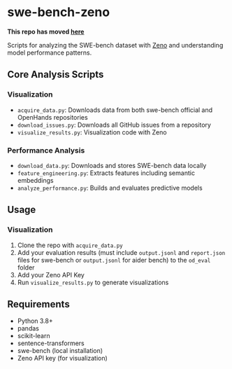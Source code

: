 # swe-bench-zeno

**This repo has moved [here](https://github.com/All-Hands-AI/agent-analysis)**

Scripts for analyzing the SWE-bench dataset with [Zeno](https://zenoml.com) and understanding model performance patterns.

## Core Analysis Scripts

### Visualization
- `acquire_data.py`: Downloads data from both swe-bench official and OpenHands repositories
- `download_issues.py`: Downloads all GitHub issues from a repository
- `visualize_results.py`: Visualization code with Zeno

### Performance Analysis
- `download_data.py`: Downloads and stores SWE-bench data locally
- `feature_engineering.py`: Extracts features including semantic embeddings
- `analyze_performance.py`: Builds and evaluates predictive models

## Usage

### Visualization
1. Clone the repo with `acquire_data.py`
2. Add your evaluation results (must include `output.jsonl` and `report.json` files for swe-bench or `output.jsonl` for aider bench) to the `od_eval` folder
3. Add your Zeno API Key
4. Run `visualize_results.py` to generate visualizations

## Requirements
- Python 3.8+
- pandas
- scikit-learn
- sentence-transformers
- swe-bench (local installation)
- Zeno API key (for visualization)
